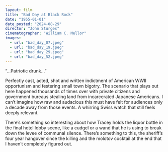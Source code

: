 ```yaml
---
layout: film
title: "Bad Day at Black Rock"
date: "1955-01-01"
date_posted: "2024-08-29"
director: "John Sturges"
cinematographer: "William C. Mellor"
images:
  - url: "bad_day_07.jpeg"
  - url: "bad_day_19.jpeg"
  - url: "bad_day_29.jpeg"
  - url: "bad_day_52.jpeg"
---
```


“…Patriotic drunk…”

Perfectly cast, acted, shot and written indictment of American WWII opportunism and festering small town bigotry. The scenario that plays out here happened thousands of times over with private citizens and government bureaus stealing land from incarcerated Japanese Americans. I can’t imagine how raw and audacious this must have felt for audiences only a decade away from those events. A whirring Swiss watch that still feels deeply relevant.

There’s something so interesting about how Tracey holds the liquor bottle in the final hotel lobby scene, like a cudgel or a wand that he is using to break down the levee of communal silence. There’s something to this, the sheriff’s four year hangover since the killing and the molotov cocktail at the end that I haven’t completely figured out.
